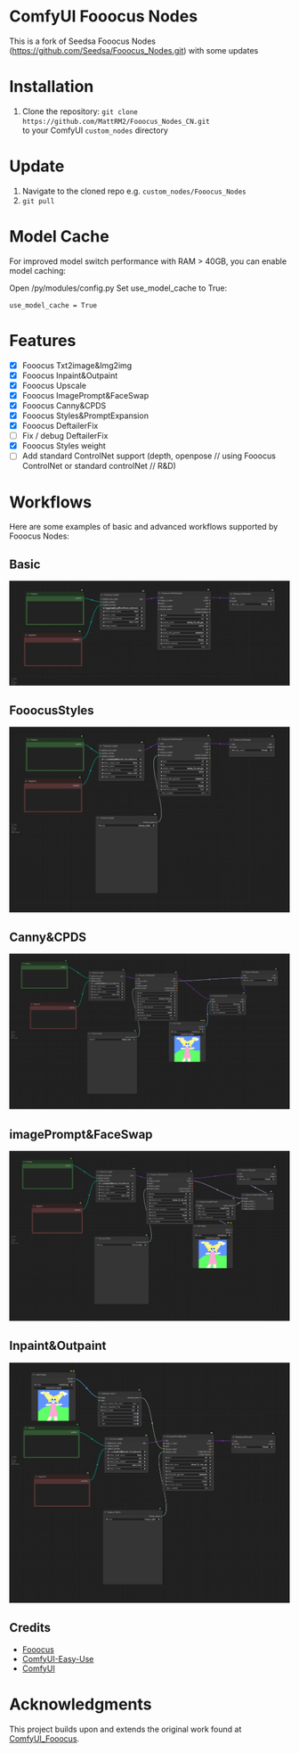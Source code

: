 ﻿# ComfyUI Fooocus Nodes

This is a fork of Seedsa Fooocus Nodes (https://github.com/Seedsa/Fooocus_Nodes.git) with some updates 

# Installation

1. Clone the repository:
   `git clone https://github.com/MattRM2/Fooocus_Nodes_CN.git`  
   to your ComfyUI `custom_nodes` directory

# Update

1. Navigate to the cloned repo e.g. `custom_nodes/Fooocus_Nodes`
2. `git pull`

# Model Cache

For improved model switch performance with RAM > 40GB, you can enable model caching:

Open /py/modules/config.py
Set use_model_cache to True:

```
use_model_cache = True
```

# Features

- [x] Fooocus Txt2image&Img2img
- [x] Fooocus Inpaint&Outpaint
- [x] Fooocus Upscale
- [x] Fooocus ImagePrompt&FaceSwap
- [x] Fooocus Canny&CPDS
- [x] Fooocus Styles&PromptExpansion
- [X] Fooocus DeftailerFix
- [ ] Fix / debug DeftailerFix
- [X] Fooocus Styles weight
- [ ] Add standard ControlNet support (depth, openpose // using Fooocus ControlNet or standard controlNet // R&D)

# Workflows

Here are some examples of basic and advanced workflows supported by Fooocus Nodes:

## Basic

![basic](/workflow/basic.png)

## FooocusStyles

![basic](/workflow/basic+fooocus_styles.png)

## Canny&CPDS

![basic](/workflow/canny&cpds.png)

## imagePrompt&FaceSwap

![basic](/workflow/imagePrompt&faceswap.png)

## Inpaint&Outpaint

![basic](/workflow/inpaint&outpaint.png)

## Credits

- [Fooocus](https://github.com/lllyasviel/Fooocus)
- [ComfyUI-Easy-Use](https://github.com/yolain/ComfyUI-Easy-Use)
- [ComfyUI](https://github.com/comfyanonymous/ComfyUI)

# Acknowledgments

This project builds upon and extends the original work found at [ComfyUI_Fooocus](https://github.com/17Retoucher/ComfyUI_Fooocus).
